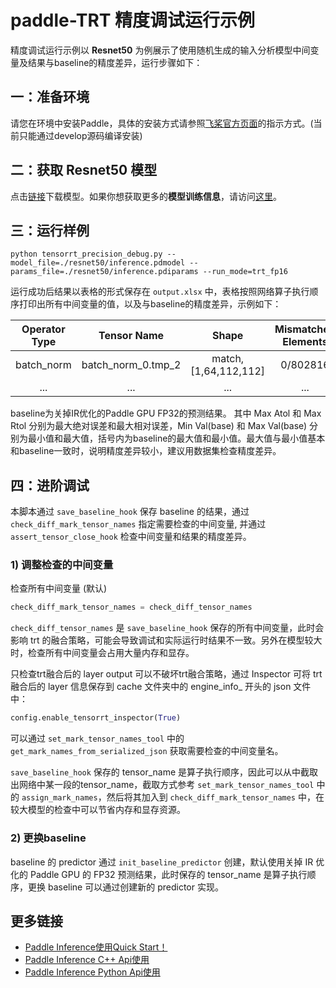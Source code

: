 # paddle-TRT 精度调试运行示例

精度调试运行示例以 **Resnet50** 为例展示了使用随机生成的输入分析模型中间变量及结果与baseline的精度差异，运行步骤如下：

## 一：准备环境

请您在环境中安装Paddle，具体的安装方式请参照[飞桨官方页面](https://www.paddlepaddle.org.cn/)的指示方式。(当前只能通过develop源码编译安装)

## 二：获取 Resnet50 模型

点击[链接](https://paddle-inference-dist.bj.bcebos.com/Paddle-Inference-Demo/resnet50.tgz)下载模型。如果你想获取更多的**模型训练信息**，请访问[这里](https://github.com/PaddlePaddle/PaddleClas)。

## 三：运行样例

```shell
python tensorrt_precision_debug.py --model_file=./resnet50/inference.pdmodel --params_file=./resnet50/inference.pdiparams --run_mode=trt_fp16
```

运行成功后结果以表格的形式保存在 `output.xlsx` 中，表格按照网络算子执行顺序打印出所有中间变量的值，以及与baseline的精度差异，示例如下：

| Operator Type | Tensor Name | Shape | Mismatched Elements| Max Atol | Max Rtol| Min Val(base) | Max Val(base) |
|:----:|:----:|:----:|:----:|:----:|:----:|:----:|:----:|
| batch_norm | batch_norm_0.tmp_2 | match, [1,64,112,112] | 0/802816 | 0.000001 | 0.021647 | -1.157186(-1.157185) | 1.551287(1.551287) |
| ... | ... | ... | ... | ... | ... | ... | ... |


baseline为关掉IR优化的Paddle GPU FP32的预测结果。
其中 Max Atol 和 Max Rtol 分别为最大绝对误差和最大相对误差，Min Val(base) 和 Max Val(base) 分别为最小值和最大值，括号内为baseline的最大值和最小值。最大值与最小值基本和baseline一致时，说明精度差异较小，建议用数据集检查精度差异。
## 四：进阶调试

本脚本通过 `save_baseline_hook` 保存 baseline 的结果，通过 `check_diff_mark_tensor_names` 指定需要检查的中间变量, 并通过 `assert_tensor_close_hook` 检查中间变量和结果的精度差异。

### 1) 调整检查的中间变量

检查所有中间变量 (默认)
```python
check_diff_mark_tensor_names = check_diff_tensor_names
```
`check_diff_tensor_names` 是 `save_baseline_hook` 保存的所有中间变量，此时会影响 trt 的融合策略，可能会导致调试和实际运行时结果不一致。另外在模型较大时，检查所有中间变量会占用大量内存和显存。

只检查trt融合后的 layer output 可以不破坏trt融合策略，通过 Inspector 可将 trt 融合后的 layer 信息保存到 cache 文件夹中的 engine_info_ 开头的 json 文件中：
```python
config.enable_tensorrt_inspector(True)
```
可以通过 `set_mark_tensor_names_tool` 中的 `get_mark_names_from_serialized_json` 获取需要检查的中间变量名。

`save_baseline_hook` 保存的 tensor_name 是算子执行顺序，因此可以从中截取出网络中某一段的tensor_name，截取方式参考 `set_mark_tensor_names_tool` 中的 `assign_mark_names`，然后将其加入到 `check_diff_mark_tensor_names` 中，在较大模型的检查中可以节省内存和显存资源。

### 2) 更换baseline
baseline 的 predictor 通过 `init_baseline_predictor` 创建，默认使用关掉 IR 优化的 Paddle GPU 的 FP32 预测结果，此时保存的 tensor_name 是算子执行顺序，更换 baseline 可以通过创建新的 predictor 实现。


## 更多链接
- [Paddle Inference使用Quick Start！](https://paddle-inference.readthedocs.io/en/latest/introduction/quick_start.html)
- [Paddle Inference C++ Api使用](https://paddle-inference.readthedocs.io/en/latest/api_reference/cxx_api_index.html)
- [Paddle Inference Python Api使用](https://paddle-inference.readthedocs.io/en/latest/api_reference/python_api_index.html)
